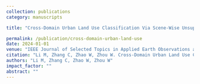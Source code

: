 ```yaml
---
collection: publications
category: manuscripts

title: "Cross-Domain Urban Land Use Classification Via Scene-Wise Unsupervised Multi-Source Domain Adaptation With Transformer"

permalink: /publication/cross-domain-urban-land-use
date: 2024-01-01
venue: "IEEE Journal of Selected Topics in Applied Earth Observations and Remote Sensing"
citation: "Li M, Zhang C, Zhao W, Zhou W. Cross-Domain Urban Land Use Classification Via Scene-Wise Unsupervised Multi-Source Domain Adaptation With Transformer. IEEE Journal of Selected Topics in Applied Earth Observations and Remote Sensing, 2024."
authors: "Li M, Zhang C, Zhao W, Zhou W"
impact_factor: ""
abstract: ""
---
```

